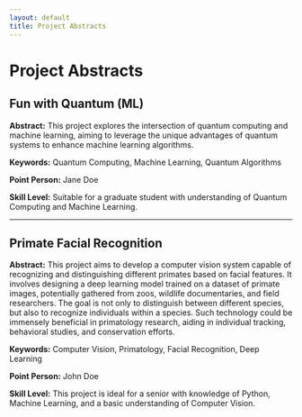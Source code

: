 ```yaml
---
layout: default
title: Project Abstracts
---
```


# Project Abstracts

## Fun with Quantum (ML)

**Abstract:** This project explores the intersection of quantum computing and machine learning, aiming to leverage the unique advantages of quantum systems to enhance machine learning algorithms.

**Keywords:** Quantum Computing, Machine Learning, Quantum Algorithms

**Point Person:** Jane Doe

**Skill Level:** Suitable for a graduate student with understanding of Quantum Computing and Machine Learning.

---

## Primate Facial Recognition

**Abstract:** This project aims to develop a computer vision system capable of recognizing and distinguishing different primates based on facial features. It involves designing a deep learning model trained on a dataset of primate images, potentially gathered from zoos, wildlife documentaries, and field researchers. The goal is not only to distinguish between different species, but also to recognize individuals within a species. Such technology could be immensely beneficial in primatology research, aiding in individual tracking, behavioral studies, and conservation efforts.

**Keywords:** Computer Vision, Primatology, Facial Recognition, Deep Learning

**Point Person:** John Doe

**Skill Level:** This project is ideal for a senior with knowledge of Python, Machine Learning, and a basic understanding of Computer Vision.
